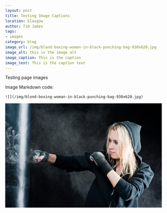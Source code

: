 ```yaml
---
layout: post
title: Testing Image Captions
location: Glasgow
author: Tim James
tags:
- images
category: blog
image_url: /img/blond-boxing-woman-in-black-punching-bag-930x620.jpg
image_alt: this is the image alt
image_caption: This is the caption
image_text: This is the caption text
---
```


Testing page images

Image Markdown code:

    ![](/img/blond-boxing-woman-in-black-punching-bag-930x620.jpg)

![](/img/blond-boxing-woman-in-black-punching-bag-930x620.jpg)
